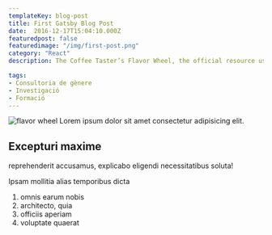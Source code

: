 ```yaml
---
templateKey: blog-post
title: First Gatsby Blog Post
date:  2016-12-17T15:04:10.000Z
featuredpost: false
featuredimage: "/img/first-post.png"
category: "React"
description: The Coffee Taster’s Flavor Wheel, the official resource used by coffee tasters, has been revised for the first time this year.

tags:
- Consultoria de gènere
- Investigació
- Formació
---
```

![flavor wheel](/img/flavor_wheel.jpg)
Lorem ipsum dolor sit amet consectetur adipisicing elit.

## Excepturi maxime

reprehenderit accusamus, explicabo eligendi necessitatibus soluta!


Ipsam mollitia alias temporibus dicta

1. omnis earum nobis
2. architecto, quia
3. officiis aperiam
4. voluptate quaerat
